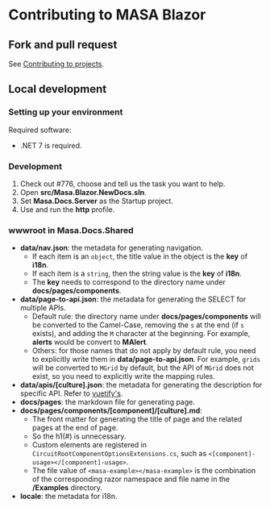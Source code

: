 ﻿# Contributing to MASA Blazor

## Fork and pull request

See [Contributing to projects](https://docs.github.com/en/get-started/quickstart/contributing-to-projects).

## Local development 

### Setting up your environment

Required software:
- .NET 7 is required.

### Development

1. Check out #776, choose and tell us the task you want to help.
2. Open **src/Masa.Blazor.NewDocs.sln**.
3. Set **Masa.Docs.Server** as the Startup project. 
4. Use and run the **http** profile. 

### wwwroot in Masa.Docs.Shared

- **data/nav.json**: the metadata for generating navigation.
  - If each item is an `object`, the title value in the object is the **key** of **i18n**.
  - If each item is a `string`, then the string value is the **key** of **i18n**.
  - The **key** needs to correspond to the directory name under **docs/pages/components**.
- **data/page-to-api.json**: the metadata for generating the SELECT for multiple APIs.
  - Default rule: the directory name under **docs/pages/components** will be converted to the Camel-Case, removing the `s` at the end (if `s` exists), and adding the `M` character at the beginning. For example, **alerts** would be convert to **MAlert**.
  - Others: for those names that do not apply by default rule, you need to explicitly write them in **data/page-to-api.json**. For example, `grids` will be converted to `MGrid` by default, but the API of `MGrid` does not exist, so you need to explicitly write the mapping rules. 
- **data/apis/[culture].json**: the metadata for generating the description for specific API. Refer to [vuetify's](https://github.com/vuetifyjs/vuetify/tree/v2.6.12/packages/api-generator/src/locale/en).
- **docs/pages**: the markdown file for generating page.
- **docs/pages/components/[component]/[culture].md**:
  - The front matter for generating the title of page and the related pages at the end of page.
  - So the h1(#) is unnecessary.
  - Custom elements are registered in `CircuitRootComponentOptionsExtensions.cs`, such as `<[component]-usage></[component]-usage>`.
  - The file value of `<masa-example></masa-example>` is the combination of the corresponding razor namespace and file name in the **/Examples** directory.
- **locale**: the metadata for i18n.

